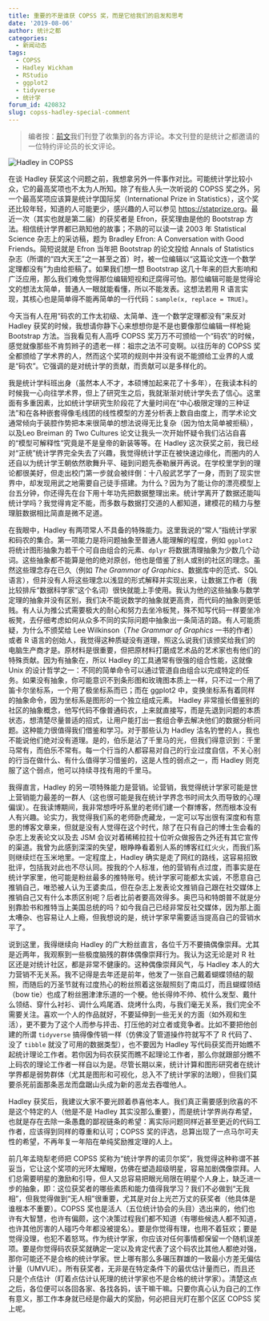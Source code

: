 ```yaml
---
title: 重要的不是谁获 COPSS 奖，而是它给我们的启发和思考
date: '2019-08-06'
author: 统计之都
categories:
  - 新闻动态
tags:
  - COPSS
  - Hadley Wickham
  - RStudio
  - ggplot2
  - tidyverse
  - 统计学
forum_id: 420832
slug: copss-hadley-special-comment
---
```


> 编者按：[前文](https://cosx.org/2019/08/copss-hadley-comments/)我们刊登了收集到的各方评论。本文刊登的是统计之都邀请的一位特约评论员的长文评论。

![Hadley in COPSS](https://user-images.githubusercontent.com/1142836/62476732-2a2f3080-b7da-11e9-9c38-60556399484c.jpg)

在谈 Hadley 获奖这个问题之前，我想拿另外一件事作对比。可能统计学比较小众，它的最高奖项也不太为人所知。除了有些人头一次听说的 COPSS 奖之外，另一个最高奖项应该算是统计学国际奖（International Prize in Statistics），这个奖还比较年轻，知道的人可能更少，感兴趣的人可以参见 <https://statprize.org>。最近一次（其实也就是第二届）的获奖者是 Efron，获奖理由是他的 Bootstrap 方法。相信统计学界都已熟知他的故事；不熟的可以读一读 2003 年 Statistical Science 杂志上的采访稿，题为 Bradley Efron: A Conversation with Good Friends。简短说就是 Efron 当年把 Bootstrap 的论文投给 Annals of Statistics 杂志（所谓的“四大天王”之一甚至之首）时，被一位编辑以“这篇论文连一个数学定理都没有”为由给拒稿了。如果我们想一想 Bootstrap 这几十年来的巨大影响和广泛应用，那么我们难免觉得那位编辑短视和迂腐得可怕。那位编辑可能是觉得论文的想法太简单，普通人一眼就能看懂，所以不能发表。这想法若用 R 语言实现，其核心也是简单得不能再简单的一行代码：`sample(x, replace = TRUE)`。

今天当有人在用“码农的工作太初级、太简单、连一个数学定理都没有”来反对 Hadley 获奖的时候，我想请你静下心来想想你是不是也要像那位编辑一样枪毙 Bootstrap 方法。当我看见有人高呼 COPSS 奖万万不可颁给一个“码农”的时候，感觉就像那些不肯剪辫子的遗老一样：祖宗之法不可变啊。以往历年的 COPSS 奖全都颁给了学术界的人，然而这个奖项的规则中并没有说不能颁给工业界的人或是“码农”。它强调的是对统计学的贡献，而贡献可以是多样化的。

我是统计学科班出身（虽然本人不才，本硕博加起来花了十多年），在我读本科的时候我一心向往学术界，但上了研究生之后，我就渐渐对统计学失去了信心。这里面有多重因素，比如统计学研究生阶段花了大量时间在“中心极限定理的三种证法”和在各种嵌套得像毛线团的线性模型的方差分析表上数自由度上，而学术论文通常倾向于装腔作势把本来很简单的想法说得无比复杂（因为怕太简单被拒稿），以及Leo Breiman 的 Two Cultures 论文让我头一次开始怀疑令我们沾沾自喜的“模型可解释性”究竟是不是皇帝的新装等等。在 Hadley 这次获奖之前，我已经对“正统”统计学界完全失去了兴趣，我觉得统计学正在被快速边缘化，而圈内的人还自以为统计学王朝依然歌舞升平、碰到问题先泰勒展开再说。在学校里学到的理论都很美好，但走出校门第一步就会被绊倒：十八般武艺学了一身，而到了现实世界中，却发现用武之地需要自己徒手搭建。为什么？因为为了能让你的漂亮模型上台五分钟，你还得先在台下用十年功先把数据整理出来。统计学离开了数据还能叫统计学吗？我觉得肯定不能，而多数与数据打交道的人都知道，建模花的精力与整理脏数据相比简直是微不足道。

在我眼中，Hadley 有两项常人不具备的特殊能力。这里我说的“常人”指统计学家和码农的集合。第一项能力是将问题抽象至普通人能理解的程度，例如 `ggplot2` 将统计图形抽象为若干个可自由组合的元素、`dplyr` 将数据清理抽象为少数几个动词。这些抽象都不能算是他的绝对原创，他也是借鉴了别人或别的社区的理念。虽然这些理念存在已久（例如 *The Grammar of Graphics*、数据库中的范式、SQL 语言），但并没有人将这些理念以浅显的形式解释并实现出来，让数据工作者（我比较排斥“数据科学家”这个名词）很快就能上手使用。我认为他的这些抽象与数学定理的抽象并没有区别，我们决不能说数学的抽象就更高贵，而代码的抽象则更低贱。有人认为推公式需要极大的耐心和努力去坐冷板凳，殊不知写代码一样要坐冷板凳，去仔细考虑如何从众多不同的实际问题中抽象出一条简洁的路。有人可能质疑，为什么不颁奖给 Lee Wilkinson（*The Grammar of Graphics* 一书的作者）或者 R 语言的创始人，我觉得这种质疑没有道理，照这么说我们该颁奖给我们的电脑生产商才是。原材料是很重要，但把原材料打磨成艺术品的艺术家也有他们的特殊贡献。因为有抽象在，所以 Hadley 的工具通常有很强的组合性能，这就像 Unix 的设计哲学之一：不同的简单命令可以通过管道自由组合以完成特定的任务。如果没有抽象，你可能意识不到条形图和玫瑰图本质上一样，只不过一个用了笛卡尔坐标系，一个用了极坐标系而已；而在 ggplot2 中，变换坐标系有着同样的抽象命令，因为坐标系是图形的一个独立组成元素。 Hadley 非常擅长借鉴别的社区的抽象概念，他写代码不像普通码农，上来就直接写，而是先退到问题的本质状态，想清楚尽量普适的招式，让用户能打出一套组合拳去解决他们的数据分析问题。这种能力很值得我们借鉴和学习。对于那些认为 Hadley 沽名钓誉的人，我也不能说他们绝对没有道理。是的，伯乐是沾了千里马的光，但我们得意识到：千里马常有，而伯乐不常有。每一个行当的人都容易对自己的行业过度自信，不关心别的行当在做什么、有什么值得学习借鉴的，这是人性的弱点之一，而 Hadley 则克服了这个弱点，他可以持续寻找有用的千里马。

我得直言，Hadley 的另一项特殊能力是营销。论营销，我觉得统计学家可能是世上营销能力最差的一群人（这也很可能是我在统计学界念书时间太久而导致的心理偏误）。在我读博期间，我非常想呼吁系里的老师们建一个群博客，然而根本没有人有兴趣。论实力，我觉得我们系的老师卧虎藏龙，一定可以写出很有深度和有意思的博客文章来，但就是没有人觉得在这个时代，除了在只有自己的博士生会看的杂志上发表论文以及去 JSM 会议对着稀稀拉拉十位听众做报告之外还有其它宣传的渠道。我曾为此感到深深的失望，眼睁睁看着别人系的博客红红火火，而我们系则继续烂在玉米地里。一定程度上，Hadley 确实是走了网红的路线，这容易招致批评，包括我对此也不尽认同。按我的个人标准，他的营销有点过度，而事实是在统计学家里，他可能是粉丝最多的推特账号。统计学家可能都太实诚，不愿意自己推销自己，唯恐被人认为王婆卖瓜，但在杂志上发表论文推销自己跟在社交媒体上推销自己又有什么本质区别呢？后者比前者要高效得多。奥巴马和特朗普不就是分别靠脸书和推特当上美国总统的吗？如今我自己已经非常反社交媒体，因为那上面太嘈杂、也容易让人上瘾，但我想说的是，统计学家早需要适当提高自己的营销水平了。

说到这里，我得继续向 Hadley 的广大粉丝直言，各位千万不要搞偶像崇拜。尤其是近两年，我观察到一些极度脑残的群体偶像崇拜行为。我认为这无论是对 R 社区还是对统计社区，都是非常不健康的。这种偶像崇拜风气，与 Hadley 本人的大力营销不无关系。我不记得是去年还是前年，他发了一张自己戴着蝴蝶领结的靓照，而随后的万圣节就有过度热心的粉丝照着这张靓照刻了南瓜灯，而且蝴蝶领结（bow tie）也成了粉丝圈津津乐道的一个梗。他长得帅不帅、梳什么发型、戴什么领结、穿什么衬衫、调什么鸡尾酒、烧烤什么肉，与我们毫无关系，我们完全不需要关注。喜欢一个人的作品就好，不要延伸到一些无关的方面（如外观和生活），更不要为了这个人而参与抨击、打压他的对立者或竞争者。比如不要把他创建的所谓 `tidyverse` 搞得像传销一样（仿佛没了管道操作符就写不了 R 代码了、没了 `tibble` 就没了可用的数据类型），也不要因为 Hadley 写代码获奖而开始瞧不起统计理论工作者。若你因为码农获奖而瞧不起理论工作者，那么你就跟部分瞧不上码农的理论工作者一样自以为是。尽管长期以来，统计计算和图形研究者在统计学界都是弱势群体（尤其是图形和可视化，总入不了统计学家的法眼），但我们莫要杀死前面那条恶龙而盘踞山头成为新的恶龙去吞噬他人。

Hadley 获奖后，我建议大家不要光顾着恭喜他本人。我们真正需要感到欣喜的不是这个特定的人（他是不是 Hadley 其实没那么重要），而是统计学界尚存希望，也就是存在去除一条愚蠢的鄙视链条的希望：离实际问题同样近甚至更近的代码工作者，应该得到同样的尊重和认可；COPSS 奖的评选，总算出现了一点马尔可夫性的希望，不再年复一年陷在单纯奖励推定理的人上。

前几年孟晓犁老师把 COPSS 奖称为“统计学界的诺贝尔奖”，我觉得这种称谓不甚妥当，它让这个奖项的光环太耀眼，仿佛在塑造超级明星，容易加剧偶像崇拜。人们总需要明星的激励和引导，但人又总容易把眼光局限在明星个人身上，缺乏进一步的抽象，即：这位获奖者的哪些素质和能力值得我学习？我们不必做到“无我相”，但我觉得做到“无人相”很重要，尤其是对台上光芒万丈的获奖者（他具体是谁根本不重要）。COPSS 奖也是活人（五位统计协会的头目）选出来的，他们也许有大智慧，也许有偏颇，这个决策过程我们都不知道（有哪些候选人都不知道，也许其他厉害的人碰巧今年都没被提名）。要是你觉得有理，也用不着狂欢；要是觉得没理，也犯不着怒骂。作为统计学家，你应该对任何事情都保留一个随机误差项。要是你觉得码农获奖就确定一定以及肯定代表了这个码农比其他人都绝对强，那你可能还不是合格的统计学家。世上哪有那么多碾压群雄的一致最小方差无偏估计量（UMVUE）。所有获奖者，无非是在特定条件下的最优估计量而已，而且还只是个点估计（盯着点估计认死理的统计学家也不是合格的统计学家）。清楚这点之后，各位便可以各回各家、各找各妈，该干嘛干嘛。只要你真心认为自己的工作有意义，那工作本身就已经是你最大的奖励，何必把目光盯在那个区区 COPSS 奖上呢。
